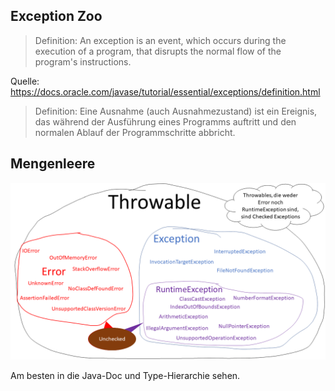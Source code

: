 ## Exception Zoo

> Definition: An exception is an event, which occurs during the execution of a program, that disrupts the normal flow of
> the program's instructions.

Quelle: https://docs.oracle.com/javase/tutorial/essential/exceptions/definition.html

> Definition: Eine Ausnahme (auch Ausnahmezustand) ist ein Ereignis, das während der Ausführung eines Programms
> auftritt und den normalen Ablauf der Programmschritte abbricht.

## Mengenleere

![](Throwable-Zoo.png)

Am besten in die Java-Doc und Type-Hierarchie sehen.

